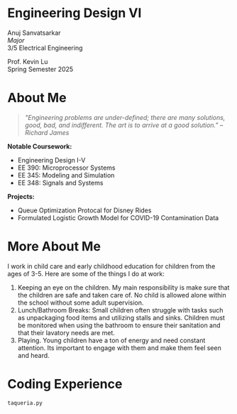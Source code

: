 # Engineering Design VI
Anuj Sanvatsarkar \
*Major* \
3/5 Electrical Engineering

Prof. Kevin Lu \
Spring Semester 2025

# About Me
> *"Engineering problems are under-defined; there are many solutions, good, bad, and indifferent. The art is to arrive at a good solution." – Richard James*

**Notable Coursework:**
- Engineering Design I-V
- EE 390: Microprocessor Systems
- EE 345: Modeling and Simulation
- EE 348: Signals and Systems

**Projects:**
- Queue Optimization Protocal for Disney Rides
- Formulated Logistic Growth Model for COVID-19 Contamination Data

# More About Me

I work in child care and early childhood education for children from the ages of 3-5. Here are some of the things I do at work:

1. Keeping an eye on the children. My main responsibility is make sure that the children are safe and taken care of. No child is allowed alone within the school without some adult supervision.
2. Lunch/Bathroom Breaks: Small children often struggle with tasks such as unpackaging food items and utilizing stalls and sinks. Children must be monitored when using the bathroom to ensure their sanitation and that their lavatory needs are met.
3. Playing. Young children have a ton of energy and need constant attention. Its important to engage with them and make them feel seen and heard.

# Coding Experience 
`taqueria.py` 
  
  

